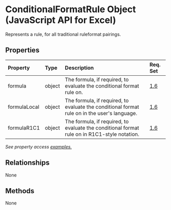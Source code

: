 # ConditionalFormatRule Object (JavaScript API for Excel)

Represents a rule, for all traditional ruleformat pairings.

## Properties

| Property	   | Type	|Description| Req. Set|
|:---------------|:--------|:----------|:----|
|formula|object|The formula, if required, to evaluate the conditional format rule on.|[1.6](../requirement-sets/excel-api-requirement-sets.md)|
|formulaLocal|object|The formula, if required, to evaluate the conditional format rule on in the user's language.|[1.6](../requirement-sets/excel-api-requirement-sets.md)|
|formulaR1C1|object|The formula, if required, to evaluate the conditional format rule on in R1C1-style notation.|[1.6](../requirement-sets/excel-api-requirement-sets.md)|

_See property access [examples.](#property-access-examples)_

## Relationships
None


## Methods
None

